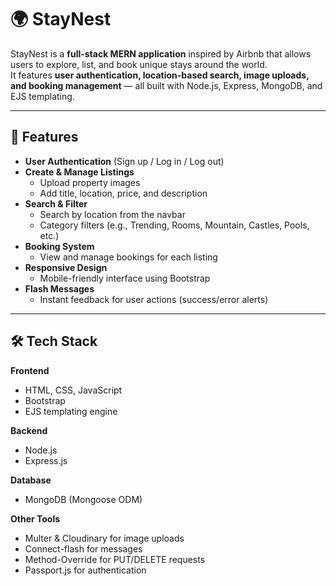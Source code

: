 # 🌍 StayNest

StayNest is a **full-stack MERN application** inspired by Airbnb that allows users to explore, list, and book unique stays around the world.  
It features **user authentication, location-based search, image uploads, and booking management** — all built with Node.js, Express, MongoDB, and EJS templating.

---

## 🚀 Features

- **User Authentication** (Sign up / Log in / Log out)
- **Create & Manage Listings**  
  - Upload property images
  - Add title, location, price, and description
- **Search & Filter**
  - Search by location from the navbar
  - Category filters (e.g., Trending, Rooms, Mountain, Castles, Pools, etc.)
- **Booking System**
  - View and manage bookings for each listing
- **Responsive Design**
  - Mobile-friendly interface using Bootstrap
- **Flash Messages**
  - Instant feedback for user actions (success/error alerts)

---

## 🛠 Tech Stack

**Frontend**
- HTML, CSS, JavaScript
- Bootstrap
- EJS templating engine

**Backend**
- Node.js
- Express.js

**Database**
- MongoDB (Mongoose ODM)

**Other Tools**
- Multer & Cloudinary for image uploads
- Connect-flash for messages
- Method-Override for PUT/DELETE requests
- Passport.js for authentication



